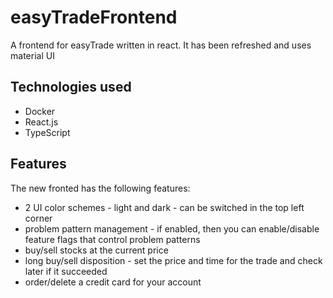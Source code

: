 # easyTradeFrontend

A frontend for easyTrade written in react. It has been refreshed and uses material UI

## Technologies used

- Docker
- React.js
- TypeScript

## Features

The new fronted has the following features:

- 2 UI color schemes - light and dark - can be switched in the top left corner
- problem pattern management - if enabled, then you can enable/disable feature flags that control problem patterns
- buy/sell stocks at the current price
- long buy/sell disposition - set the price and time for the trade and check later if it succeeded
- order/delete a credit card for your account
